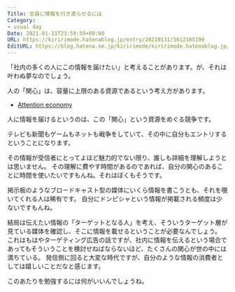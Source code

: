 ```yaml
---
Title: 全員に情報を行き渡らせるには
Category:
- usual day
Date: 2021-01-31T23:59:59+09:00
URL: https://kiririmode.hatenablog.jp/entry/20210131/1612105199
EditURL: https://blog.hatena.ne.jp/kiririmode/kiririmode.hatenablog.jp/atom/entry/26006613690570767
---
```


「社内の多くの人にこの情報を届けたい」と考えることがあります。が、それは叶わぬ夢なのでしょう。

人の「関心」は、容量に上限のある資源であるという考え方があります。

- [Attention economy](https://en.wikipedia.org/wiki/Attention_economy)

人に情報を届けるというのは、この「関心」という資源をめぐる競争です。
<!-- textlint-disable -->
テレビも新聞もゲームもネットも戦争をしていて、その中に自分もエントリするということになります。
<!-- textlint-enable -->

その情報が受信者にとってよほど魅力的でない限り、誰しも詳細を理解しようとは思いません。
その理解に費やす時間があるのであれば、自分の関心のあることに時間を使いたいですもんね。それはぼくもそうです。

掲示板のようなブロードキャスト型の媒体にいくら情報を書こうとも、それを覗いてくれる人は稀有です。
自分にドンピシャという情報が掲載される頻度は少ないですもんね。

結局は伝えたい情報の「ターゲットとなる人」を考え、そういうターゲット層が見ている媒体を確認し、そこに情報を載せるということが必要なんでしょう。
これはもはやターゲティング広告の話ですが、社内に情報を伝えるという場合であってもそういうことを検討せねばならないほど、たくさんの関心が世の中には満ちている。
発信側に回ると大変な時代ですが、自分のような情報の消費者としては嬉しいことだなと感じます。

このあたりを勉強するには何がいいんでしょうね。
